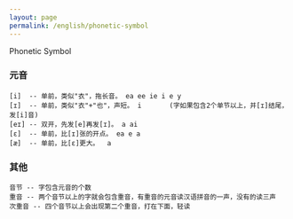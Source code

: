 ```yaml
---
layout: page
permalink: /english/phonetic-symbol
---
```


Phonetic Symbol

### 元音

    [i]  -- 单前，类似"衣"，拖长音。 ea ee ie i e y
    [ɪ]  -- 单前，类似"衣"+"也"，声短。 i       (字如果包含2个单节以上，并[ɪ]结尾，发[i]音)
    [eɪ] -- 双开，先发[e]再发[ɪ]。 a ai
    [ɛ]  -- 单前，比[ɪ]张的开点。 ea e a
    [æ]  -- 单前，比[ɛ]更大。  a 

### 其他

    音节 -- 字包含元音的个数
    重音 -- 两个音节以上的字就会包含重音，有重音的元音读汉语拼音的一声，没有的读三声
    次重音 -- 四个音节以上会出现第二个重音，打在下面，轻读

